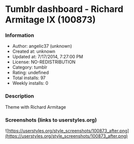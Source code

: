 # Tumblr dashboard - Richard Armitage IX (100873)

### Information
- Author: angelic37 (unknown)
- Created at: unknown
- Updated at: 7/17/2014, 7:27:00 PM
- License: NO-REDISTRIBUTION
- Category: tumblr
- Rating: undefined
- Total installs: 97
- Weekly installs: 0


### Description
Theme with Richard Armitage


### Screenshots (links to userstyles.org)
![https://userstyles.org/style_screenshots/100873_after.png](https://userstyles.org/style_screenshots/100873_after.png)


